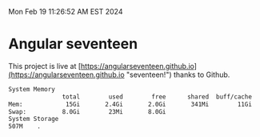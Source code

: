 Mon Feb 19 11:26:52 AM EST 2024

# Angular seventeen


This project is live at [https://angularseventeen.github.io](https://angularseventeen.github.io "seventeen!") thanks to Github.

```bash
System Memory
               total        used        free      shared  buff/cache   available
Mem:            15Gi       2.4Gi       2.0Gi       341Mi        11Gi        12Gi
Swap:          8.0Gi        23Mi       8.0Gi
System Storage
507M	.
